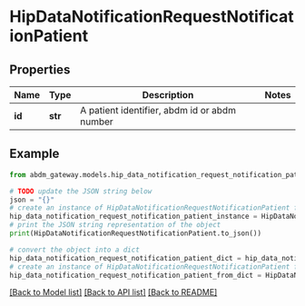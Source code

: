 # HipDataNotificationRequestNotificationPatient


## Properties

Name | Type | Description | Notes
------------ | ------------- | ------------- | -------------
**id** | **str** | A patient identifier, abdm id or abdm number | 

## Example

```python
from abdm_gateway.models.hip_data_notification_request_notification_patient import HipDataNotificationRequestNotificationPatient

# TODO update the JSON string below
json = "{}"
# create an instance of HipDataNotificationRequestNotificationPatient from a JSON string
hip_data_notification_request_notification_patient_instance = HipDataNotificationRequestNotificationPatient.from_json(json)
# print the JSON string representation of the object
print(HipDataNotificationRequestNotificationPatient.to_json())

# convert the object into a dict
hip_data_notification_request_notification_patient_dict = hip_data_notification_request_notification_patient_instance.to_dict()
# create an instance of HipDataNotificationRequestNotificationPatient from a dict
hip_data_notification_request_notification_patient_from_dict = HipDataNotificationRequestNotificationPatient.from_dict(hip_data_notification_request_notification_patient_dict)
```
[[Back to Model list]](../README.md#documentation-for-models) [[Back to API list]](../README.md#documentation-for-api-endpoints) [[Back to README]](../README.md)



